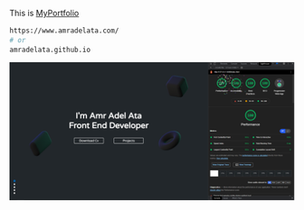 This is [MyPortfolio](https://www.amradelata.com/) 





```bash
https://www.amradelata.com/
# or
amradelata.github.io
```

![100](/img/Capture.PNG "100")
